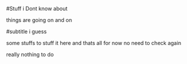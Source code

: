 #Stuff i Dont know about

things are going on and on

#subtitle i guess

some stuffs to stuff it here and thats all for now no need to check again

really nothing to do